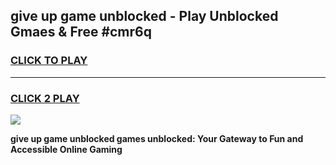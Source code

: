 
## give up game unblocked - Play Unblocked Gmaes & Free #cmr6q
<h3>
<a href="https://news.freeplayer.one?title=give_up_game_unblocked&ref=03M">CLICK TO PLAY</a></h3>
<hr>

<h3>
<a href="https://news.freeplayer.one?title=give_up_game_unblocked&ref=03M">CLICK 2 PLAY</a>
  
</h3>

<a href="https://news.freeplayer.one?title=give_up_game_unblocked&ref=03M"><img src="https://clearcache.store/games.png"></a>


**give up game unblocked games unblocked: Your Gateway to Fun and Accessible Online Gaming**
